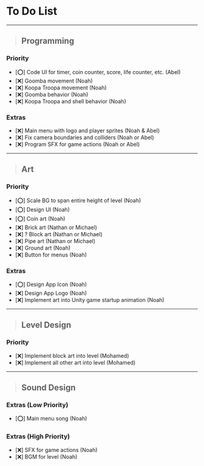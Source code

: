 # To Do List

***

> ## Programming

### Priority

- [️⭕️] Code UI for timer, coin counter, score, life counter, etc. (Abel)
- [❌️] Goomba movement (Noah)
- [❌️] Koopa Troopa movement (Noah)
- [❌️] Goomba behavior (Noah)
- [❌️] Koopa Troopa and shell behavior (Noah)

### Extras

- [❌️] Main menu with logo and player sprites (Noah & Abel)
- [❌️] Fix camera boundaries and colliders (Noah or Abel)
- [❌️] Program SFX for game actions (Noah or Abel)

***

> ## Art

### Priority

- [⭕️] Scale BG to span entire height of level (Noah)
- [⭕️] Design UI (Noah)
- [⭕️] Coin art (Noah)
- [❌️] Brick art (Nathan or Michael)
- [❌️] ? Block art (Nathan or Michael)
- [❌️] Pipe art (Nathan or Michael)
- [❌️] Ground art (Noah)
- [❌️] Button for menus (Noah)

### Extras

- [⭕️] Design App Icon (Noah)
- [❌️] Design App Logo (Noah)
- [❌️] Implement art into Unity game startup animation (Noah)

***

> ## Level Design

### Priority

- [❌️] Implement block art into level (Mohamed)
- [❌️] Implement all other art into level (Mohamed)

***

> ## Sound Design

### Extras (Low Priority)

- [️⭕️] Main menu song (Noah)

### Extras (High Priority)

- [❌️] SFX for game actions (Noah)
- [❌️] BGM for level (Noah)
